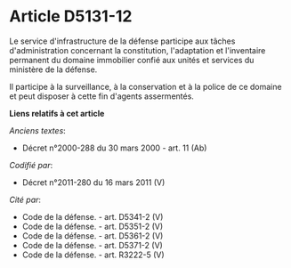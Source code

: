 # Article D5131-12

Le service d'infrastructure de la défense participe aux tâches d'administration concernant la constitution, l'adaptation et
l'inventaire permanent du domaine immobilier confié aux unités et services du ministère de la défense.

Il participe à la surveillance, à la conservation et à la police de ce domaine et peut disposer à cette fin d'agents
assermentés.

**Liens relatifs à cet article**

_Anciens textes_:

  - Décret n°2000-288 du 30 mars 2000 - art. 11 (Ab)

_Codifié par_:

  - Décret n°2011-280 du 16 mars 2011 (V)

_Cité par_:

  - Code de la défense. - art. D5341-2 (V)
  - Code de la défense. - art. D5351-2 (V)
  - Code de la défense. - art. D5361-2 (V)
  - Code de la défense. - art. D5371-2 (V)
  - Code de la défense. - art. R3222-5 (V)
